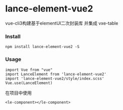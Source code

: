 # lance-element-vue2
vue-cli3构建基于elementUI二次封装库 并集成 vxe-table

### Install
```
npm install lance-element-vue2 -S
```

### Usage
```
import Vue from "vue"
import LanceElement from 'lance-element-vue2'
import 'lance-element-vue2/style/index.scss'
Vue.use(LanceElement)
```
在项目中使用
```
<le-component></le-component>
```
